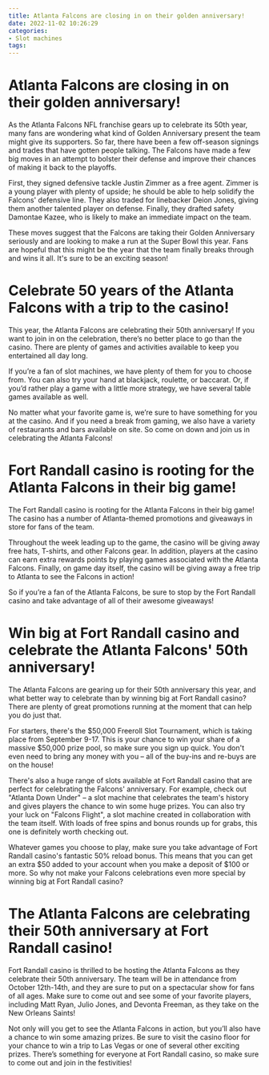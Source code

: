 ```yaml
---
title: Atlanta Falcons are closing in on their golden anniversary!
date: 2022-11-02 10:26:29
categories:
- Slot machines
tags:
---
```



#  Atlanta Falcons are closing in on their golden anniversary!

As the Atlanta Falcons NFL franchise gears up to celebrate its 50th year, many fans are wondering what kind of Golden Anniversary present the team might give its supporters. So far, there have been a few off-season signings and trades that have gotten people talking. The Falcons have made a few big moves in an attempt to bolster their defense and improve their chances of making it back to the playoffs.

First, they signed defensive tackle Justin Zimmer as a free agent. Zimmer is a young player with plenty of upside; he should be able to help solidify the Falcons' defensive line. They also traded for linebacker Deion Jones, giving them another talented player on defense. Finally, they drafted safety Damontae Kazee, who is likely to make an immediate impact on the team.

These moves suggest that the Falcons are taking their Golden Anniversary seriously and are looking to make a run at the Super Bowl this year. Fans are hopeful that this might be the year that the team finally breaks through and wins it all. It's sure to be an exciting season!

#  Celebrate 50 years of the Atlanta Falcons with a trip to the casino!

This year, the Atlanta Falcons are celebrating their 50th anniversary! If you want to join in on the celebration, there’s no better place to go than the casino. There are plenty of games and activities available to keep you entertained all day long.

If you’re a fan of slot machines, we have plenty of them for you to choose from. You can also try your hand at blackjack, roulette, or baccarat. Or, if you’d rather play a game with a little more strategy, we have several table games available as well.

No matter what your favorite game is, we’re sure to have something for you at the casino. And if you need a break from gaming, we also have a variety of restaurants and bars available on site. So come on down and join us in celebrating the Atlanta Falcons!

#  Fort Randall casino is rooting for the Atlanta Falcons in their big game!

The Fort Randall casino is rooting for the Atlanta Falcons in their big game! The casino has a number of Atlanta-themed promotions and giveaways in store for fans of the team.

Throughout the week leading up to the game, the casino will be giving away free hats, T-shirts, and other Falcons gear. In addition, players at the casino can earn extra rewards points by playing games associated with the Atlanta Falcons. Finally, on game day itself, the casino will be giving away a free trip to Atlanta to see the Falcons in action!

So if you’re a fan of the Atlanta Falcons, be sure to stop by the Fort Randall casino and take advantage of all of their awesome giveaways!

#  Win big at Fort Randall casino and celebrate the Atlanta Falcons' 50th anniversary!

The Atlanta Falcons are gearing up for their 50th anniversary this year, and what better way to celebrate than by winning big at Fort Randall casino? There are plenty of great promotions running at the moment that can help you do just that.

For starters, there's the $50,000 Freeroll Slot Tournament, which is taking place from September 9-17. This is your chance to win your share of a massive $50,000 prize pool, so make sure you sign up quick. You don't even need to bring any money with you – all of the buy-ins and re-buys are on the house!

There's also a huge range of slots available at Fort Randall casino that are perfect for celebrating the Falcons' anniversary. For example, check out "Atlanta Down Under" – a slot machine that celebrates the team's history and gives players the chance to win some huge prizes. You can also try your luck on "Falcons Flight", a slot machine created in collaboration with the team itself. With loads of free spins and bonus rounds up for grabs, this one is definitely worth checking out.

Whatever games you choose to play, make sure you take advantage of Fort Randall casino's fantastic 50% reload bonus. This means that you can get an extra $50 added to your account when you make a deposit of $100 or more. So why not make your Falcons celebrations even more special by winning big at Fort Randall casino?

#  The Atlanta Falcons are celebrating their 50th anniversary at Fort Randall casino!

Fort Randall casino is thrilled to be hosting the Atlanta Falcons as they celebrate their 50th anniversary. The team will be in attendance from October 12th-14th, and they are sure to put on a spectacular show for fans of all ages. Make sure to come out and see some of your favorite players, including Matt Ryan, Julio Jones, and Devonta Freeman, as they take on the New Orleans Saints!

Not only will you get to see the Atlanta Falcons in action, but you’ll also have a chance to win some amazing prizes. Be sure to visit the casino floor for your chance to win a trip to Las Vegas or one of several other exciting prizes. There’s something for everyone at Fort Randall casino, so make sure to come out and join in the festivities!
